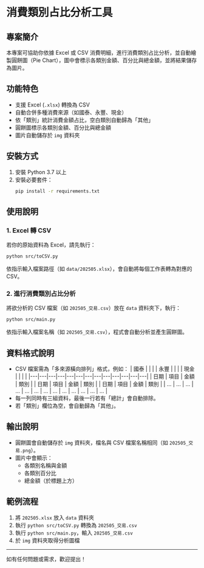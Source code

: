 # 消費類別占比分析工具

## 專案簡介
本專案可協助你依據 Excel 或 CSV 消費明細，進行消費類別占比分析，並自動繪製圓餅圖（Pie Chart），圖中會標示各類別金額、百分比與總金額，並將結果儲存為圖片。

## 功能特色
- 支援 Excel (`.xlsx`) 轉換為 CSV
- 自動合併多種消費來源（如國泰、永豐、現金）
- 依「類別」統計消費金額占比，空白類別自動歸為「其他」
- 圓餅圖標示各類別金額、百分比與總金額
- 圖片自動儲存於 `img` 資料夾

## 安裝方式
1. 安裝 Python 3.7 以上
2. 安裝必要套件：
   ```bash
   pip install -r requirements.txt
   ```

## 使用說明
### 1. Excel 轉 CSV
若你的原始資料為 Excel，請先執行：
```bash
python src/toCSV.py
```
依指示輸入檔案路徑（如 `data/202505.xlsx`），會自動將每個工作表轉為對應的 CSV。

### 2. 進行消費類別占比分析
將欲分析的 CSV 檔案（如 `202505_交易.csv`）放在 `data` 資料夾下，執行：
```bash
python src/main.py
```
依指示輸入檔案名稱（如 `202505_交易.csv`），程式會自動分析並產生圓餅圖。

## 資料格式說明
- CSV 檔案需為「多來源橫向排列」格式，例如：
  | 國泰 | | | | 永豐 | | | | 現金 | | | |
  |---|---|---|---|---|---|---|---|---|---|---|---|---|
  | 日期 | 項目 | 金額 | 類別 | | 日期 | 項目 | 金額 | 類別 | | 日期 | 項目 | 金額 | 類別 |
  | ... | ... | ... | ... | ... | ... | ... | ... | ... | ... | ... | ... | ... |
- 每一列同時有三組資料，最後一行若有「總計」會自動排除。
- 若「類別」欄位為空，會自動歸為「其他」。

## 輸出說明
- 圓餅圖會自動儲存於 `img` 資料夾，檔名與 CSV 檔案名稱相同（如 `202505_交易.png`）。
- 圖片中會顯示：
  - 各類別名稱與金額
  - 各類別百分比
  - 總金額（於標題上方）

## 範例流程
1. 將 `202505.xlsx` 放入 `data` 資料夾
2. 執行 `python src/toCSV.py` 轉換為 `202505_交易.csv`
3. 執行 `python src/main.py`，輸入 `202505_交易.csv`
4. 於 `img` 資料夾取得分析圖檔

---
如有任何問題或需求，歡迎提出！ 